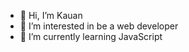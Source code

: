 - 👋 Hi, I’m Kauan
- 👀 I’m interested in
be a web developer
- 🌱 I’m currently learning JavaScript

<!---
Nenhun/Nenhun is a ✨ special ✨ repository because its `README.md` (this file) appears on your GitHub profile.
You can click the Preview link to take a look at your changes.
--->
